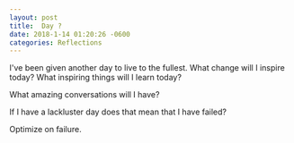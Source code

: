 ```yaml
---
layout: post
title:  Day ?
date: 2018-1-14 01:20:26 -0600
categories: Reflections
---
```


I've been given another day to live to the fullest. What change will I inspire today? What inspiring things will I learn today?

What amazing conversations will I have?

If I have a lackluster day does that mean that I have failed?

Optimize on failure.
